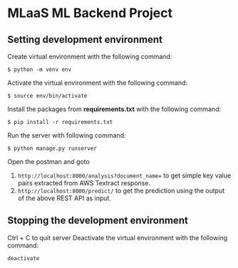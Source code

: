 
# MLaaS ML Backend Project

## Setting development environment
Create virtual environment with the following command:
```
$ python -m venv env
```
Activate the virtual environment with the following command:
```
$ source env/bin/activate
```
Install the packages from **requirements.txt** with the following command:
```
$ pip install -r requirements.txt
```
Run the server with following command:
```
$ python manage.py runserver
```
Open the postman and goto 

 1. `http://localhost:8000/analysis?document_name=` to get simple key value pairs extracted from AWS Textract response.
 2. `http://localhost:8000/predict/` to get the prediction using the output of the above REST API as input.

## Stopping the development environment
Ctrl + C to quit server
Deactivate the virtual environment with the following command:
```
deactivate
```
